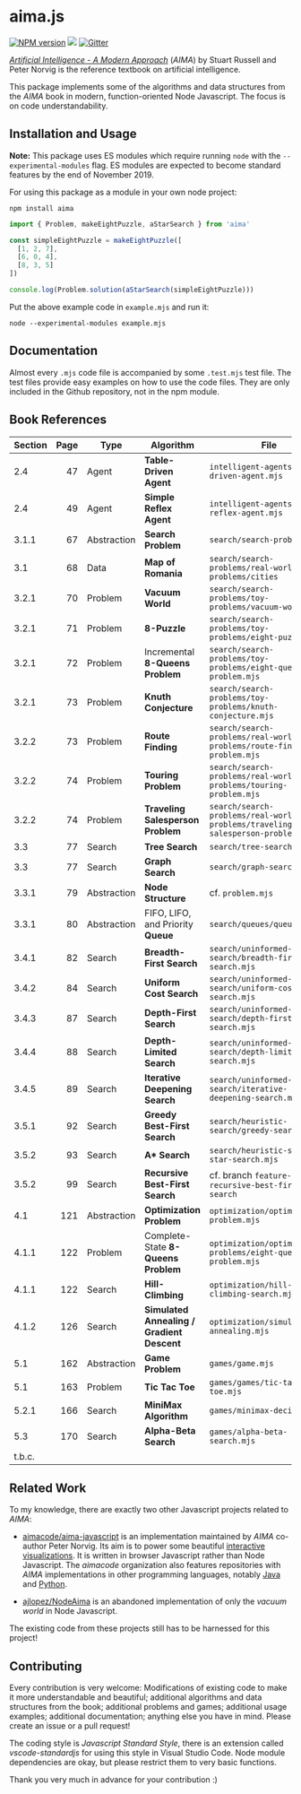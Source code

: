 # aima.js

[![NPM version](https://img.shields.io/npm/v/aima.svg)](https://www.npmjs.com/package/aima)
![](https://github.com/davidpomerenke/aima.js/workflows/Node%20CI/badge.svg)
[![Gitter](https://badges.gitter.im/aima-js/community.svg)](https://gitter.im/aima-js/community?utm_source=badge&utm_medium=badge&utm_campaign=pr-badge)

[*Artificial Intelligence - A Modern Approach*](http://aima.cs.berkeley.edu/) (*AIMA*) by Stuart Russell and Peter Norvig is the reference textbook on artificial intelligence. 

This package implements some of the algorithms and data structures from the *AIMA* book in modern, function-oriented Node Javascript. The focus is on code understandability. 

## Installation and Usage

**Note:** This package uses ES modules which require running `node` with the `--experimental-modules` flag. ES modules are expected to become standard features by the end of November 2019. 

For using this package as a module in your own node project: 

`npm install aima`

```javascript
import { Problem, makeEightPuzzle, aStarSearch } from 'aima'

const simpleEightPuzzle = makeEightPuzzle([
  [1, 2, 7],
  [6, 0, 4],
  [8, 3, 5]
])

console.log(Problem.solution(aStarSearch(simpleEightPuzzle)))
```

Put the above example code in `example.mjs` and run it: 

`node --experimental-modules example.mjs`

## Documentation

Almost every `.mjs` code file is accompanied by some `.test.mjs` test file. The test files provide easy examples on how to use the code files. They are only included in the Github repository, not in the npm module. 

## Book References

Section | Page | Type | Algorithm | File
--- | ---:| --- | --- | ---
2.4 | 47 | Agent | **Table-Driven Agent** | `intelligent-agents/table-driven-agent.mjs`
2.4 | 49 | Agent | **Simple Reflex Agent** | `intelligent-agents/simple-reflex-agent.mjs`
3.1.1 | 67 | Abstraction | **Search Problem** | `search/search-problem.mjs`
3.1 | 68 | Data | **Map of Romania** | `search/search-problems/real-world-problems/cities`
3.2.1 | 70 | Problem | **Vacuum World** | `search/search-problems/toy-problems/vacuum-world.mjs`
3.2.1 | 71 | Problem | **8-Puzzle** | `search/search-problems/toy-problems/eight-puzzle.mjs`
3.2.1 | 72 | Problem | Incremental **8-Queens Problem** | `search/search-problems/toy-problems/eight-queens-problem.mjs`
3.2.1 | 73 | Problem | **Knuth Conjecture** | `search/search-problems/toy-problems/knuth-conjecture.mjs`
3.2.2 | 73 | Problem | **Route Finding** | `search/search-problems/real-world-problems/route-finding-problem.mjs`
3.2.2 | 74 | Problem | **Touring Problem** | `search/search-problems/real-world-problems/touring-problem.mjs`
3.2.2 | 74 | Problem | **Traveling Salesperson Problem** | `search/search-problems/real-world-problems/traveling-salesperson-problem.mjs`
3.3 | 77 | Search | **Tree Search** | `search/tree-search.mjs`
3.3 | 77 | Search | **Graph Search** | `search/graph-search.mjs`
3.3.1 | 79 | Abstraction | **Node Structure** | cf. `problem.mjs`
3.3.1 | 80 | Abstraction | FIFO, LIFO, and Priority **Queue** | `search/queues/queue.mjs`
3.4.1 | 82 | Search | **Breadth-First Search** | `search/uninformed-search/breadth-first-search.mjs`
3.4.2 | 84 | Search | **Uniform Cost Search** | `search/uninformed-search/uniform-cost-search.mjs`
3.4.3 | 87 | Search | **Depth-First Search** | `search/uninformed-search/depth-first-search.mjs`
3.4.4 | 88 | Search | **Depth-Limited Search** | `search/uninformed-search/depth-limited-search.mjs`
3.4.5 | 89 | Search | **Iterative Deepening Search** | `search/uninformed-search/iterative-deepening-search.mjs`
3.5.1 | 92 | Search | **Greedy Best-First Search** | `search/heuristic-search/greedy-search.mjs`
3.5.2 | 93 | Search | **A\* Search** | `search/heuristic-search/a-star-search.mjs`
3.5.2 | 99 | Search | **Recursive Best-First Search** | cf. branch `feature-recursive-best-first-search`
4.1 | 121 | Abstraction | **Optimization Problem** | `optimization/optimization-problem.mjs`
4.1.1 | 122 | Problem | Complete-State **8-Queens Problem** | `optimization/optimization-problems/eight-queens-problem.mjs`
4.1.1 | 122 | Search | **Hill-Climbing** | `optimization/hill-climbing-search.mjs`
4.1.2 | 126 | Search | **Simulated Annealing / Gradient Descent** | `optimization/simulated-annealing.mjs`
5.1 | 162 | Abstraction | **Game Problem** | `games/game.mjs`
5.1 | 163 | Problem | **Tic Tac Toe** | `games/games/tic-tac-toe.mjs`
5.2.1 | 166 | Search | **MiniMax Algorithm** | `games/minimax-decision.mjs`
5.3 | 170 | Search | **Alpha-Beta Search** | `games/alpha-beta-search.mjs`
t.b.c. | | | |


## Related Work

To my knowledge, there are exactly two other Javascript projects related to *AIMA*: 

- [aimacode/aima-javascript](https://github.com/aimacode/aima-javascript) is an implementation maintained by *AIMA* co-author Peter Norvig. Its aim is to power some beautiful [interactive visualizations](http://aimacode.github.io/aima-javascript/). It is written in browser Javascript rather than Node Javascript. The *aimacode* organization also features repositories with *AIMA* implementations in other programming languages, notably [Java](https://github.com/aimacode/aima-java) and [Python](https://github.com/aimacode/aima-python). 

- [ajlopez/NodeAima](https://github.com/ajlopez/NodeAima) is an abandoned implementation of only the *vacuum world* in Node Javascript. 

The existing code from these projects still has to be harnessed for this project! 

## Contributing

Every contribution is very welcome: Modifications of existing code to make it more understandable and beautiful; additional algorithms and data structures from the book; additional problems and games; additional usage examples; additional documentation; anything else you have in mind. Please create an issue or a pull request! 

The coding style is *Javascript Standard Style*, there is an extension called *vscode-standardjs* for using this style in Visual Studio Code. Node module dependencies are okay, but please restrict them to very basic functions. 

Thank you very much in advance for your contribution :)
